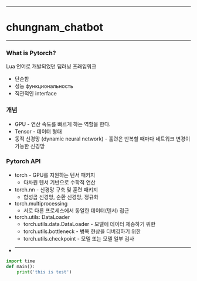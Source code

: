 - - - 
# chungnam_chatbot

- - -
### What is Pytorch?
Lua 언어로 개발되었던 딥러닝 프래입워크
* 단순함
* 성능 функциональность
* 직관적인 interface

### 개념
* GPU - 연산 속도를 빠르게 하는 역할을 한다.
* Tensor - 데이터 형태
* 동적 신경망 (dynamic neural network) - 훌련은 반복할 때마다 네트워크 변경이 가능한 신경망

### Pytorch API
* torch - GPU를 지원하는 텐서 패키지
    * 다차원 텐서 기반으로 수학적 연산
* torch.nn - 신경망 구축 및 훈련 패키지
    * 합성곱 신경망, 순환 신경망, 정규화
* torch.multiprocessing 
    * 서로 다른 프로세스에서 동일한 데이터(텐서) 접근
* torch.utils: DataLoader
    * torch.utils.data.DataLoader - 모델에 데이터 제송하기 위한
    * torch.utils.bottleneck - 병목 현상을 디버깅하기 위한
    * torch.utils.checkpoint - 모델 또는 모델 일부 검사
* -------------------------------






```python
import time
def main():
    print('this is test')
```

